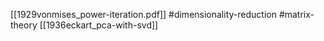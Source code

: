 [[1929vonmises_power-iteration.pdf]]
#dimensionality-reduction #matrix-theory
[[1936eckart_pca-with-svd]]

